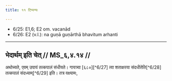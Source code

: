```yaml
---
title: ११ टिप्पन्यः

---
```

- 6/25: E1,6; E2 om. vacanād
- 6/26: E2 (v.l.): na guṇā guṇārthā bhavitum arhanti

____________________________________________


## भेदार्थम् इति चेत् // MS_६,४.१४ //

अथोच्यते, एवम् उपायं तत्कपालं संधीयते। गायत्र्या [६८०][^6/27] त्वा शताक्षरया संदधीतेति[^6/28] तत्कपालं संदध्याम्[^6/29] इति। तत्र वक्ष्यामः,
